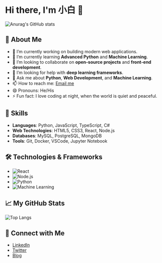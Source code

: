 # Hi there, I'm 小白 👋

![Anurag's GitHub stats](https://github-readme-stats.vercel.app/api?username=xiaobai-Lethe&show_icons=true&theme=radical)

## 🚀 About Me

- 🔭 I’m currently working on building modern web applications.
- 🌱 I’m currently learning **Advanced Python** and **Machine Learning**.
- 👯 I’m looking to collaborate on **open-source projects** and **front-end development**.
- 🤔 I’m looking for help with **deep learning frameworks**.
- 💬 Ask me about **Python**, **Web Development**, and **Machine Learning**.
- 📫 How to reach me: [Email me](mailto:your-email@example.com)
- 😄 Pronouns: He/His
- ⚡ Fun fact: I love coding at night, when the world is quiet and peaceful.

## 🔧 Skills

- **Languages**: Python, JavaScript, TypeScript, C#
- **Web Technologies**: HTML5, CSS3, React, Node.js
- **Databases**: MySQL, PostgreSQL, MongoDB
- **Tools**: Git, Docker, VSCode, Jupyter Notebook

## 🛠️ Technologies & Frameworks

- ![React](https://img.shields.io/badge/-React-61DAFB?style=flat&logo=react&logoColor=black)
- ![Node.js](https://img.shields.io/badge/-Node.js-339933?style=flat&logo=node.js&logoColor=white)
- ![Python](https://img.shields.io/badge/-Python-3776AB?style=flat&logo=python&logoColor=white)
- ![Machine Learning](https://img.shields.io/badge/-Machine%20Learning-FF6F61?style=flat&logo=python&logoColor=white)

## 📈 My GitHub Stats

![Top Langs](https://github-readme-stats.vercel.app/api/top-langs/?username=xiaobai-Lethe&langs_count=8&layout=compact)

## 🔗 Connect with Me

- [LinkedIn](https://www.linkedin.com/in/your-profile)
- [Twitter](https://twitter.com/your-profile)
- [Blog](https://your-blog.com)
